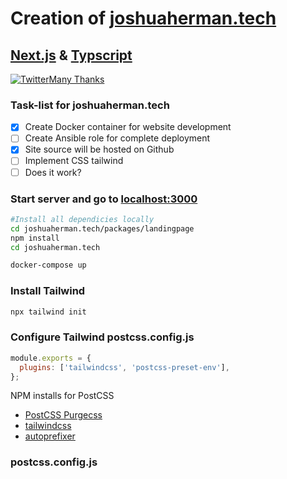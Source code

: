 # **Creation of [joshuaherman.tech](www.joshuaherman.tech)**

## [Next.js](https://nextjs.org/) & [Typscript](https://www.typescriptlang.org/)
[![Twitter](https://img.shields.io/twitter/follow/kumar_abhirup.svg?style=social&label=@kumar_abhirup)](https://twitter.com/kumar_abhirup/)[Many Thanks](https://github.com/KumarAbhirup/dockerized)
### Task-list for joshuaherman.tech

- [x] Create Docker container for website development
- [ ] Create Ansible role for complete deployment
- [x] Site source will be hosted on Github
- [ ] Implement CSS tailwind
- [ ] Does it work?

### Start server and go to [localhost:3000](http://localhost:3000)

```bash
#Install all dependicies locally
cd joshuaherman.tech/packages/landingpage
npm install
cd joshuaherman.tech

docker-compose up
```

### Install Tailwind

```bash
npx tailwind init
```

### Configure Tailwind postcss.config.js

```javascript
module.exports = {
  plugins: ['tailwindcss', 'postcss-preset-env'],
};
```

NPM installs for PostCSS

- [PostCSS Purgecss]("https://www.npmjs.com/package/@fullhuman/postcss-purgecss")
- [tailwindcss](https://www.npmjs.com/package/tailwindcss)
- [autoprefixer](https://www.npmjs.com/package/autoprefixer)

### postcss.config.js
